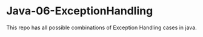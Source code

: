 # Java-06-ExceptionHandling
This repo has all possible combinations of Exception Handling cases in java.

